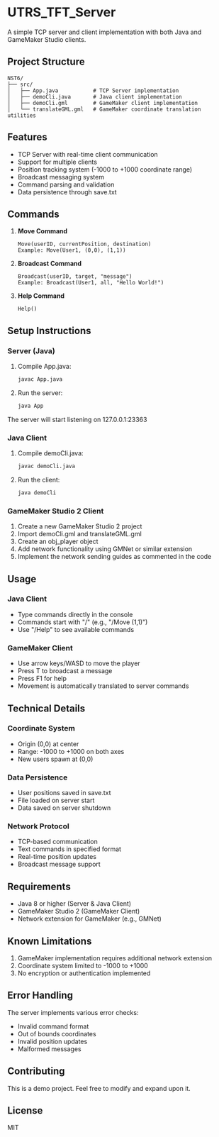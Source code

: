 # UTRS_TFT_Server

A simple TCP server and client implementation with both Java and GameMaker Studio clients.

## Project Structure

```
NST6/
├── src/
│   ├── App.java           # TCP Server implementation
│   ├── demoCli.java       # Java client implementation
│   ├── demoCli.gml        # GameMaker client implementation
│   └── translateGML.gml   # GameMaker coordinate translation utilities
```

## Features

- TCP Server with real-time client communication
- Support for multiple clients
- Position tracking system (-1000 to +1000 coordinate range)
- Broadcast messaging system
- Command parsing and validation
- Data persistence through save.txt

## Commands

1. **Move Command**
   ```
   Move(userID, currentPosition, destination)
   Example: Move(User1, (0,0), (1,1))
   ```

2. **Broadcast Command**
   ```
   Broadcast(userID, target, "message")
   Example: Broadcast(User1, all, "Hello World!")
   ```

3. **Help Command**
   ```
   Help()
   ```

## Setup Instructions

### Server (Java)
1. Compile App.java:
   ```bash
   javac App.java
   ```
2. Run the server:
   ```bash
   java App
   ```
The server will start listening on 127.0.0.1:23363

### Java Client
1. Compile demoCli.java:
   ```bash
   javac demoCli.java
   ```
2. Run the client:
   ```bash
   java demoCli
   ```

### GameMaker Studio 2 Client
1. Create a new GameMaker Studio 2 project
2. Import demoCli.gml and translateGML.gml
3. Create an obj_player object
4. Add network functionality using GMNet or similar extension
5. Implement the network sending guides as commented in the code

## Usage

### Java Client
- Type commands directly in the console
- Commands start with "/" (e.g., "/Move (1,1)")
- Use "/Help" to see available commands

### GameMaker Client
- Use arrow keys/WASD to move the player
- Press T to broadcast a message
- Press F1 for help
- Movement is automatically translated to server commands

## Technical Details

### Coordinate System
- Origin (0,0) at center
- Range: -1000 to +1000 on both axes
- New users spawn at (0,0)

### Data Persistence
- User positions saved in save.txt
- File loaded on server start
- Data saved on server shutdown

### Network Protocol
- TCP-based communication
- Text commands in specified format
- Real-time position updates
- Broadcast message support

## Requirements

- Java 8 or higher (Server & Java Client)
- GameMaker Studio 2 (GameMaker Client)
- Network extension for GameMaker (e.g., GMNet)

## Known Limitations

1. GameMaker implementation requires additional network extension
2. Coordinate system limited to -1000 to +1000
3. No encryption or authentication implemented

## Error Handling

The server implements various error checks:
- Invalid command format
- Out of bounds coordinates
- Invalid position updates
- Malformed messages

## Contributing

This is a demo project. Feel free to modify and expand upon it.

## License

MIT
